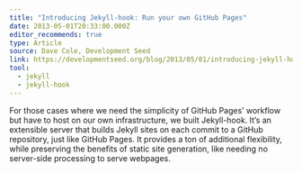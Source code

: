 ```yaml
---
title: "Introducing Jekyll-hook: Run your own GitHub Pages"
date: 2013-05-01T20:33:00.000Z
editor_recommends: true
type: Article
source: Dave Cole, Development Seed
link: https://developmentseed.org/blog/2013/05/01/introducing-jekyll-hook/
tool:
  - jekyll
  - jekyll-hook
---
```

For those cases where we need the simplicity of GitHub Pages’ workflow but have to host on our own infrastructure, we built Jekyll-hook. It’s an extensible server that builds Jekyll sites on each commit to a GitHub repository, just like GitHub Pages. It provides a ton of additional flexibility, while preserving the benefits of static site generation, like needing no server-side processing to serve webpages.



